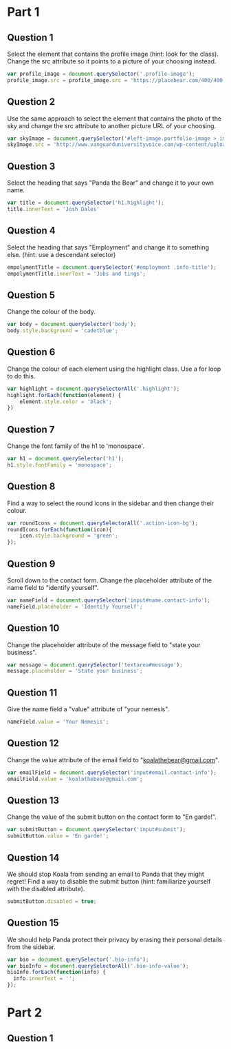 # Part 1
## Question 1
Select the element that contains the profile image (hint: look for the class). Change the src attribute so it points to a picture of your choosing instead.

```javascript
var profile_image = document.querySelector('.profile-image');
profile_image.src = profile_image.src = 'https://placebear.com/400/400';
```

## Question 2
Use the same approach to select the element that contains the photo of the sky and change the src attribute to another picture URL of your choosing.

```javascript
var skyImage = document.querySelector('#left-image.portfolio-image > img');
skyImage.src = 'http://www.vanguarduniversityvoice.com/wp-content/uploads/2016/10/starry-sky-forest-325x225.jpg';
```


## Question 3
Select the heading that says "Panda the Bear" and change it to your own name.

```javascript
var title = document.querySelector('h1.highlight');
title.innerText = 'Josh Dales'
```


## Question 4
Select the heading that says "Employment" and change it to something else. (hint: use a descendant selector)

```javascript
empolymentTitle = document.querySelector('#employment .info-title');
empolymentTitle.innerText = 'Jobs and tings';
```


## Question 5
Change the colour of the body.

```javascript
var body = document.querySelector('body');
body.style.background = 'cadetblue';
```


## Question 6
Change the colour of each element using the highlight class. Use a for loop to do this.

```javascript
var highlight = document.querySelectorAll('.highlight');
highlight.forEach(function(element) {
    element.style.color = 'black';
})
```


## Question 7
Change the font family of the h1 to 'monospace'.

```javascript
var h1 = document.querySelector('h1');
h1.style.fontFamily = 'monospace';
```


## Question 8
Find a way to select the round icons in the sidebar and then change their colour.

```javascript
var roundIcons = document.querySelectorAll('.action-icon-bg');
roundIcons.forEach(function(icon){
    icon.style.background = 'green';
});
```


## Question 9
Scroll down to the contact form. Change the placeholder attribute of the name field to "identify yourself".

```javascript
var nameField = document.querySelector('input#name.contact-info');
nameField.placeholder = 'Identify Yourself';
```


## Question 10
Change the placeholder attribute of the message field to "state your business".

```javascript
var message = document.querySelector('textarea#message');
message.placeholder = 'State your business';
```


## Question 11
Give the name field a "value" attribute of "your nemesis".

```javascript
nameField.value = 'Your Nemesis';
```

## Question 12
Change the value attribute of the email field to "koalathebear@gmail.com".

```javascript
var emailField = document.querySelector('input#email.contact-info');
emailField.value = 'koalathebear@gmail.com';
```

## Question 13
Change the value of the submit button on the contact form to "En garde!".

```javascript
var submitButton = document.querySelector('input#submit');
submitButton.value = 'En garde!';
```

## Question 14
We should stop Koala from sending an email to Panda that they might regret! Find a way to disable the submit button (hint: familiarize yourself with the disabled attribute).

```javascript
submitButton.disabled = true;
```

## Question 15
We should help Panda protect their privacy by erasing their personal details from the sidebar.

```javascript
var bio = document.querySelector('.bio-info');
var bioInfo = document.querySelectorAll('.bio-info-value');
bioInfo.forEach(function(info) {
  info.innerText = '';
});
```


# Part 2
## Question 1
